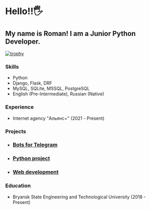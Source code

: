 # Hello!!🖐
## My name is Roman! I am a Junior Python Developer.

[![trophy](https://github-profile-trophy.vercel.app/?username=axemanofic&no-frame=true&no-bg=true&theme=gruvbox&column=3&margin-w=15&margin-h=15&title=Commit,Stars,Repositories,Followers,PullRequest,Issues)](https://github.com/ryo-ma/github-profile-trophy)

### Skills
- Python
- Django, Flask, DRF
- MySQL, SQLite, MSSQL, PostgreSQL
- English (Pre-Intermediate), Russian (Native)

### Experience
- Internet agency "Альянс+" (2021 - Present)

### Projects

- ### [Bots for Telegram](https://github.com/axemanofic?tab=repositories&q=bot)
- ### [Python project](https://github.com/axemanofic?tab=repositories&language=python)
- ### [Web development](https://github.com/axemanofic?tab=repositories&language=html)

### Education
- Bryansk State Engineering and Technological University (2018 - Present)
